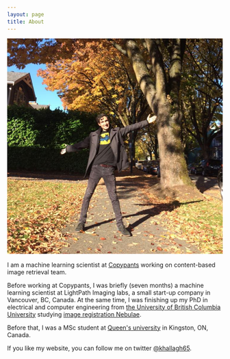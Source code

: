 ```yaml
---
layout: page
title: About
---
```

![Beautiful day in beautiful Vancouver](/assets/siavash.jpg)

I am a machine learning scientist at [Copypants](http://copypants.com) working on
content-based image retrieval team.

Before working at Copypants, I was briefly (seven months) a machine learning scientist at LightPath Imaging labs, a small start-up company in Vancouver, BC, Canada. At the same time, I was finishing up my PhD in electrical and computer engineering from [the University of British Columbia University](http://ubc.ca) studying [image registration Nebulae](https://en.wikipedia.org/wiki/Image_registration).  

Before that, I was a MSc student at [Queen's university](http://www.queensu.ca/) in Kingston, ON, Canada.

If you like my website, you can follow me on twitter [@khallagh65](https://twitter.com/khallagh65).
